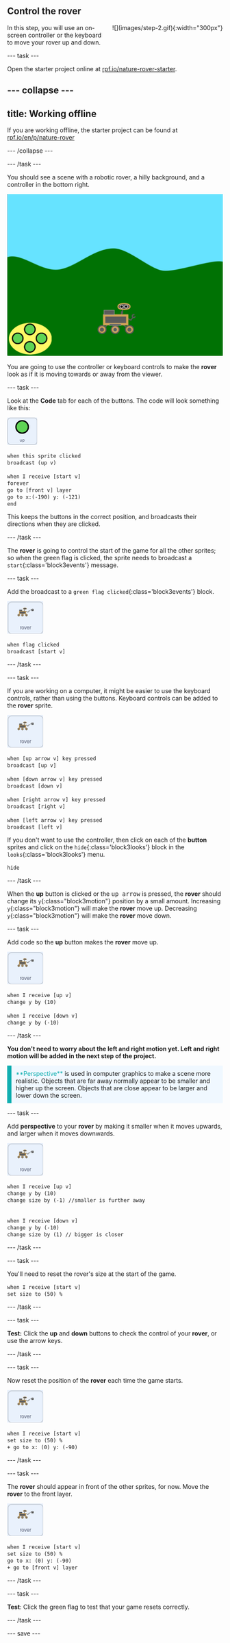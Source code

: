 ## Control the rover

<div style="display: flex; flex-wrap: wrap">
<div style="flex-basis: 200px; flex-grow: 1; margin-right: 15px;">
In this step, you will use an on-screen controller or the keyboard to move your rover up and down.
</div>
<div>
![](images/step-2.gif){:width="300px"}
</div>
</div>

--- task ---

Open the starter project online at [rpf.io/nature-rover-starter](https://rpf.io/nature-rover-starter).

--- collapse ---
---
title: Working offline
---

If you are working offline, the starter project can be found at [rpf.io/en/p/nature-rover](https://rpf.io/en/p/nature-rover)

--- /collapse ---


--- /task ---

You should see a scene with a robotic rover, a hilly background, and a controller in the bottom right.

![The staring background showing hills, a pile of mud, and a robot.](images/starter-background.png)

You are going to use the controller or keyboard controls to make the **rover** look as if it is moving towards or away from the viewer.

--- task ---

Look at the **Code** tab for each of the buttons. The code will look something like this:

![The up sprite.](images/up-sprite.png)
```blocks3
when this sprite clicked
broadcast (up v)

when I receive [start v]
forever
go to [front v] layer
go to x:(-190) y: (-121)
end
```

This keeps the buttons in the correct position, and broadcasts their directions when they are clicked.

--- /task ---

The **rover** is going to control the start of the game for all the other sprites; so when the green flag is clicked, the sprite needs to broadcast a `start`{:class='block3events'} message.

--- task ---

Add the broadcast to a `green flag clicked`{:class='block3events'} block.

![The rover sprite.](images/rover-sprite.png)
```blocks3
when flag clicked
broadcast [start v]
``` 

--- /task ---

--- task ---

If you are working on a computer, it might be easier to use the keyboard controls, rather than using the buttons. Keyboard controls can be added to the **rover** sprite.

![The rover sprite.](images/rover-sprite.png)
```blocks3
when [up arrow v] key pressed
broadcast [up v]

when [down arrow v] key pressed
broadcast [down v]

when [right arrow v] key pressed
broadcast [right v]

when [left arrow v] key pressed
broadcast [left v]
```

If you don't want to use the controller, then click on each of the **button** sprites and click on the `hide`{:class='block3looks'} block in the `looks`{:class='block3looks'} 
menu.

```blocks3
hide
```

--- /task ---

When the **up** button is clicked or the <kbd>up arrow</kbd> is pressed, the **rover** should change its `y`{:class="block3motion"} position by a small amount. Increasing `y`{:class="block3motion"} will make the **rover** move up. Decreasing `y`{:class="block3motion"} will make the **rover** move down.

--- task ---

Add code so the **up** button makes the **rover** move up.

![The rover sprite.](images/rover-sprite.png)
```blocks3
when I receive [up v]
change y by (10)

when I receive [down v]
change y by (-10)
```

--- /task ---

**You don't need to worry about the left and right motion yet. Left and right motion will be added in the next step of the project.**

<p style="border-left: solid; border-width:10px; border-color: #0faeb0; background-color: aliceblue; padding: 10px;">
<span style="color: #0faeb0">**Perspective**</span> is used in computer graphics to make a scene more realistic. Objects that are far away normally appear to be smaller and higher up the screen. Objects that are close appear to be larger and lower down the screen.
</p>

--- task ---

Add **perspective** to your **rover** by making it smaller when it moves upwards, and larger when it moves downwards.

![The rover sprite.](images/rover-sprite.png)
```blocks3
when I receive [up v]
change y by (10)
change size by (-1) //smaller is further away


when I receive [down v]
change y by (-10)
change size by (1) // bigger is closer
```

--- /task ---

--- task ---

You'll need to reset the rover's size at the start of the game.

```blocks3
when I receive [start v]
set size to (50) %
```

--- /task ---


--- task ---

**Test:** Click the **up** and **down** buttons to check the control of your **rover**, or use the arrow keys.

--- /task ---

--- task ---

Now reset the position of the **rover** each time the game starts.

![The rover sprite.](images/rover-sprite.png)
```blocks3
when I receive [start v]
set size to (50) %
+ go to x: (0) y: (-90)
```

--- /task ---

--- task ---

The **rover** should appear in front of the other sprites, for now. Move the **rover** to the front layer.

![The rover sprite.](images/rover-sprite.png)
```blocks3
when I receive [start v]
set size to (50) %
go to x: (0) y: (-90)
+ go to [front v] layer
```

--- /task ---

--- task ---

**Test**: Click the green flag to test that your game resets correctly.

--- /task ---

--- save ---
